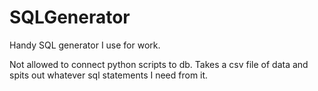 # SQLGenerator
Handy SQL generator I use for work.

Not allowed to connect python scripts to db.
Takes a csv file of data and spits out whatever sql statements I need from it.

